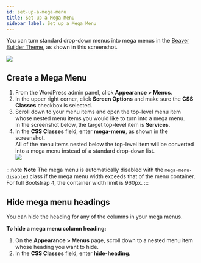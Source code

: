 ```yaml
---
id: set-up-a-mega-menu
title: Set up a Mega Menu
sidebar_label: Set up a Mega Menu
---
```


You can turn standard drop-down menus into mega menus in the [Beaver Builder Theme](https://www.wpbeaverbuilder.com/wordpress-framework-theme/), as shown in this screenshot.

![](/img/set-up-a-mega-menu-14a64605.png)

## Create a Mega Menu

  1. From the WordPress admin panel, click **Appearance > Menus**.
  2. In the upper right corner, click **Screen Options** and make sure the **CSS Classes** checkbox is selected.
  3. Scroll down to your menu items and open the top-level menu item whose nested menu items you would like to turn into a mega menu.  
  In the screenshot below, the target top-level item is **Services**.
  4. In the **CSS Classes** field, enter **mega-menu**, as shown in the screenshot.  
All of the menu items nested below the top-level item will be converted into a mega menu instead of a standard drop-down list.  
  ![](/img/set-up-a-mega-menu-46f22036.jpg)

:::note **Note**
The mega menu is automatically disabled with the `mega-menu-disabled` class if the mega menu width exceeds that of the menu container. For full Bootstrap 4, the container width limit is 960px.
:::

## Hide mega menu headings

You can hide the heading for any of the columns in your mega menus.

**To hide a mega menu column heading:**

  1. On the **Appearance > Menus** page, scroll down to a nested menu item whose heading you want to hide.
  2. In the **CSS Classes** field, enter **hide-heading**.
